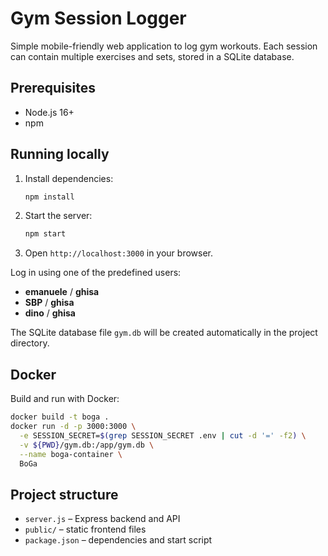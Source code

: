 # Gym Session Logger

Simple mobile-friendly web application to log gym workouts. Each session can contain multiple exercises and sets, stored in a SQLite database.

## Prerequisites
- Node.js 16+
- npm

## Running locally
1. Install dependencies:
   ```bash
   npm install
   ```
2. Start the server:
   ```bash
   npm start
   ```
3. Open `http://localhost:3000` in your browser.

Log in using one of the predefined users:
* **emanuele** / **ghisa**
* **SBP** / **ghisa**
* **dino** / **ghisa**

The SQLite database file `gym.db` will be created automatically in the project directory.

## Docker
Build and run with Docker:
```bash
docker build -t boga .
docker run -d -p 3000:3000 \
  -e SESSION_SECRET=$(grep SESSION_SECRET .env | cut -d '=' -f2) \
  -v ${PWD}/gym.db:/app/gym.db \
  --name boga-container \
  BoGa
```

## Project structure
- `server.js` – Express backend and API
- `public/` – static frontend files
- `package.json` – dependencies and start script

